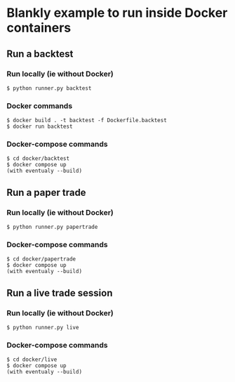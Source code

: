 # Blankly example to run inside Docker containers

## Run a backtest
### Run locally (ie without Docker)
```
$ python runner.py backtest
```

### Docker commands
```
$ docker build . -t backtest -f Dockerfile.backtest
$ docker run backtest
```

### Docker-compose commands
```
$ cd docker/backtest
$ docker compose up
(with eventualy --build)
```

## Run a paper trade
### Run locally (ie without Docker)
```
$ python runner.py papertrade
```

### Docker-compose commands
```
$ cd docker/papertrade
$ docker compose up
(with eventualy --build)
```

## Run a live trade session
### Run locally (ie without Docker)
```
$ python runner.py live
```

### Docker-compose commands
```
$ cd docker/live
$ docker compose up
(with eventualy --build)
```
